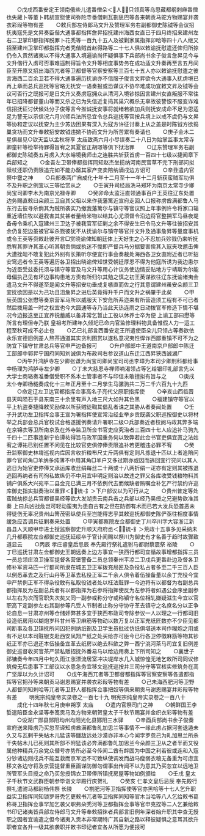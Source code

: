 <!-- { "loadSidebar": true } -->
　　○戊戌西番安定王领南俄些儿遣番僧朵＜人＞只领真等乌思藏都纲剌麻番僧也失藏卜等董卜韩胡宣慰使司弥陀寺番僧剌瓦劄思巴等各来朝贡马驼方物赐宴并袭衣彩叚等物有差
　　○敕兵部左侍郎马文升及赞理军务右副都御史陈钺等会议招抚夷寇先是文昇奏臣偕大通事都指挥詹昇招抚建州海西女直已于四月终招来建州左右二卫掌印都指挥脱罪卜花秃等一百九十五人及被剿家属指挥卯哈等四十八人继又招至建州卫掌印都指挥完者秃偕贼首赵得路等二十七人俱以敕谕抚慰遣还俾归所掠仍令入贡然诸夷以不得大通事入境遍谕尚怀疑惧事下兵部尚书余子俊言詹昇见今与文升偕行入虏可否事难遥制得旨令文升等相度事势务在成功适文升奏再至言五月间臣至开原又招出海西兀者等卫都督等官察安察等三百七十五人亦以敕谕抚慰遣之彼言海西二百余卫若不得大通事遍历抚谕亦不信服子俊言文昇欲令大通事入抚虏境已再上章而总兵巡抚等官略无抚安一语奏报或恐谋议不协卒难成功宜敕文昇及钺等会议可否行之既报可是日文升又奏虏寇拥众从清河入境钞掠因言建州女直叛服不常往年已招降都督董山等而又杀之已为失信近复捣其巢穴概杀无辜故彼讐恨不服变诈难信招抚征讨伏候处分子俊等言今推诚抚安事将就绪若欲加兵则抚安成命不足为恩适足为讐无以示信况六月兴师兵法所忌宜令总兵巡抚等官按兵境上以戒不虞仍与文昇等协和定议以抚安为主少苏边困果有深入为寇方许征讨奏上从之盖是时陈钺方欲捣巢贪功而文升奉敕招安故钺违拗不协而文升为所苦累有奏请也
　　○庚子金木二星俱昼见○钦天监以孟秋将享  太庙致斋六月小尽误奏二十八日为始掌监事太常寺卿童轩等检举待罪得旨宥之其夏官正胡璟等俱下狱治罪
　　○辽东赞理军务右副都御史陈钺奏五月虏入大水峪境我师击之连胜共斩获首虏一百四十七级以捷闻章下兵部知之
　　○金吾左卫带俸都指挥同知赵杰坐揽纳河南民官草不完下刑部问拟赎杖还职仍责限追完如不能办罄其家产变卖陪纳谪戍边方诏可
　　○辛丑遣内官祭中霤之神
　　○兵部奏两广自成化十年十二月至十一年十二月斩获蛮贼军功俱不及升职之例宜以三等给赏从之
　　○壬寅升司经局洗马郑环为南京太常寺少卿尚宝司卿李木为南京光禄寺卿
　　○癸卯命太监汪直领通事百户王英往辽东处置边务赐直敕曰朵颜三卫自其父祖以来作我藩篱近宣府走回人口报称虏酋满都鲁人马东行去彼寻杀倘其为贼所袭实乃撤我藩篱尔与镇守等官议照上年事例许令将家口辎重近墙住牧以避戕害其贫甚者量给米物以结其心尤须督令沿边将官整搠军马昼夜堤备毋令乘机入寇建州三卫达子被我官军征剿之余不得安生已令马文升等往彼招安其余仍复犯边虽被官军杀戮彼犹不从抚谕尔与镇守等官并文升及通事詹昇等量度事机或令王英等赍敕赴彼开言□赏晓谕俾知朝廷体上天好生之心不忍加兵殄戮仍来听抚悉宥其罪许其革心听其朝贡倘或执迷不悛即严督兵马分据要害俟其入寇夹攻邀击俾大遭挫衄不敢复犯此外别有长策听尔便宜行事会奏裁处海西各卫女直附近者已听招安窎远者令王英等遍历各卫招出晓谕俾知世受朝廷厚恩不得为他寇所诱为我边患尔为近臣受兹委托须与镇守等官及马文升等用心计议务使边情妥贴地方宁靖斯为尔能毋偏执己见有坏边事构患地方责有所归尔其勉之慎之初王英谋欲往辽东抚谕诸夷会遣马文升不得遂至是闻文升等招安功垂成复嗾直而佐之行其意谓建州虽安朵颜三卫宜抚欲因是以为己功且沮詹昇之进后英竟得升千户而文升之祸肇于此矣
　　○甲辰英国公张懋等奏京营军马所以威服天下安危所系迩来有所营造须工程有不可已者然后拨用盖一时之权宜也今大圆通等寺乃当此天热连雨之日动拨官军修造下情不堪况今边报迭至正宜养锐蓄威以备非常乞暂止工役以休养士卒为便  上谕工部曰懋等所言有理但寺乃朕  皇祖考所建年久倾圯已命内官监修理料物具备惟假人力一运工程至秋可成不必止也
　　○乙巳礼部言西番安定王所遣使臣朵儿只领占等奏欲依永乐宣德旧例差人熬茶通道其实贪利图赏以遂私意况夷性悍诈西鄙重镇不可不为之防宜下镇守甘肃总兵等官申严边备报可
　　○升户部郎中王道南京户部郎中陈迁工部郎中郭昇宁国府同知刘诚俱为布政司右参议道山东迁江西昇狭西诚湖广
　　○丙午升鸿胪寺左少卿张谦为尚宝司卿尚宝司司丞李璋为本司少卿刑科都给事中杨理为鸿胪寺左少卿
　　○丁未大慈恩寺禅师喃渴领占等乞给银印礼部言先以大学士商辂奏准番僧受职不系本土管事者不与印信未敢擅拟有旨与之
　　○庚戌太仆寺卿杨穟奏成化十三年正月至十二月孳生马骡驹共二万二千六百九十九匹
　　○命定辽左卫达官都指挥佥事高名子亮代父原职指挥使
　　○辛亥山西临晋县天鸣陨石于县东南三十余里有声入地三尺大如升其色黑
　　○福建镇守等官以平上杭盗奏捷降敕奖励俾以所获贼徒鞫其倡乱者诛之其胁从者奏闻处置
　　○壬子升武功左卫指挥佥事王宣为署指挥使宣常治经业举乡贡既袭父职巡按御史以将材举之兵部会总兵官校试合格遂援例奏请升署职二级○兵部奏近者校阅马政其弊多端在京锦衣等卫所南京及在外寺监卫所佥书官吏应究治者三百四十七人应追补马驹九千四十二匹事连新宁伯谭祐得旨马政军国重务何以致弊若此佥书官吏俱宜寘之法姑宥之谭祐已别任置不问见在比较官吏俱停俸责限追补若更稽违必罪不宥
　　○癸丑监察御史林堉巡视内库因言收折粮布尺丈斤两俱有定则凡拣退十匹以上者追陪问罪今官司角□羊纳多纯薄不中用其角□羊户又多过期亦或因而逃回宜行究问以其人逃日为始官吏停俸又承运库收丝绢每丝二十两或十八两折绢一疋亦有定则其被拣退逃回再纳者有司徇私故纵仍不中用宜申明定则治以故违之罪又各库收受钱粮物料其铺户俱系大兴宛平二县佥充已满三月不依例代去而候缺者贿嘱佥补乞严行禁约许巡库御史指实拟奏治以重罪＜锍-釒＞下户部议以为可行从之
　　○贵州普定等处蛮贼劫掠总兵官都督吴经等欲大发湖贵云南兵击之兵部以经乃吴绶之兄避势欲准其奏  上曰兵凶战危岂可轻动蛮夷为患自古有之但在防御有术而已若大发兵恐首恶未得徒伤无辜况贵州山箐茂密纵使兵至岂能得志乎其敕巡抚都御史陈俨亟往相度事情缓急应否调兵征剿奏来处置
　　○甲寅都察院左佥都御史丁川卒川字大容浙江新昌县人天顺甲申进士授监察御史升顺天府府丞＜锍-釒＞荒政十五事多见采纳未几升都察院左佥都御史巡抚延绥卒于官讣闻赐以祭川为御史有才名善于趋时故骤致道显云
　　○丙辰  孝庄睿皇后忌辰  奉先殿行祭礼遣驸马都尉蔡震祭  裕陵
　　○丁巳巡抚甘肃左佥都御史王朝远奏上边方事宜一狭西行都司宜循故事增都指挥三员一员总领庄浪卫操军提督各营堡警备二员总领秦州平凉二卫戍兵更番赴边及督各卫修补军资马匹一行都司所隶在城五卫正军拨充局匠及杂役私占者多至二千三百人臣以例悉革去之及行山丹等卫革去私役正军二千余人俱令着伍操备量以余丁充役今宜申严禁例正军不得杂役敢有私取役钱者处以枉法赃罪一今边将有以都督为右副总兵都指挥反为左副总兵者有以都指挥为右参将指挥使反为左参将者如遇公会序坐副参以左右为次而官职失次矣又同一副参或称分守或称镇守名位相轧嫌疑滋生今宜以官职高下定副参左右其副参等凡受人节制者止称分守协守革去镇守之名庶名分以正争论自息一甘肃凉州等仓储奸弊甚多宜于狭西布政司专除参议一人以理之一行都司旧设造纸房用以糊炮岁科甘州等卫麻筋等物动以数万复以正军充纸匠数亦不少臣见都司断事及各卫镇抚所问囚犯例纳纸劄及卫学生员批过仿纸俱堪送本司作糊炮之用或有不足以本司赃银支赴西安凤翔产纸之处买给亦可臣今已行各卫停徵麻筋等物其钞纸正军亦已退还本伍操备宜革去纸房以绝去科歛之弊一西宁洮河茶马司宜复旧例差御史巡督收买官茶严禁私贩招抚外番易马以给边用奏上下所司知之
　　○襄世子祁镛奏今年四月中旬久雨江涨漂流居室冲决堤岸水几入城惊惶无地乞敕所司同议修筑俾无后患事下工部议以水患急务宜移文巡抚巡按并三司分守等官核实修筑务在高广坚厚以为久计诏可
　　○戊午海西兀者等卫都督都指挥等官察安察等各遣都指挥等官把孙等来朝贡马谢恩赐宴并袭衣彩叚等物有差
　　○己未海西肥河等卫野人都督同知剌哈等兀者等卫野人都指挥佥事把奴等俱来朝贡马谢恩赐宴并彩叚等物有差
　　明宪宗纯皇帝实录卷之一百七十九
明宪宗纯皇帝实录卷之一百八十
　　成化十四年秋七月庚申朔享  太庙
　　○遣内官祭司门之神
　　○朝鲜国王李娎遣陪臣金永坚等奉笺贡马及方物来朝贺皇太子千秋节赐宴并金织衣彩等物有差
　　○设湖广郧县郧阳均州均阳光化县酂阳三水驿
　　○辛酉兵部尚书余子俊奏宣府送来降虏乃买忽至译知虏酋满都鲁癿加思兰等事情不一缘此虏占据河套退遁未久又与瓦剌干失帖木儿猛该等讎敌远处沙漠亦非本心今闻孛罗忽己为癿加思兰所杀干失帖木儿已死则其所部不附猛该必奔满都鲁癿加思兰今朵颜三卫从之者半而又役属他种精兵万余党众僣号亦势所必至今传闻二酋有衅固为中国之利若彼或连和入寇分钞诸边则戍兵不能互救而京军远不可致纵使调发而战马瘦弱衣粮无备重为可虑宜移文各边守将及京营提督重臣画谋防御勿谓事出传闻不以为意其乃买忽宜以远地卫所管军头目授之命乃买忽授锦衣卫带俸所镇抚房屋等物如例颁给
　　○壬戌  皇太子千秋节文武群臣朝参毕诣文华殿行庆贺礼
　　○癸亥  仁孝文皇后忌辰  奉先殿行祭礼遣驸马都尉杨伟祭  长陵
　　○劄肥河等卫指挥使等官亦黑哈等十七人乞升职益实卫指挥同知锁罗哥秃乞更敕书兀者等卫指挥同知等官木当哈等八人乞给敕书葛称哥卫指挥佥事罕加乞袭父职弗朵秃河等卫都指挥佥事等官申克捏等二人乞兼给敕书印记诸夷皆兵部左侍郎马文升等奉敕招徕者兵部言旧例年深者始升职其中查无授职之因者宜谕遣之但今诸夷入贡本非常期特广其自新之路以释彼疑惧之意耳其欲升职者宜各升一级其欲袭职并敕书印记者宜各从所愿为便报可
